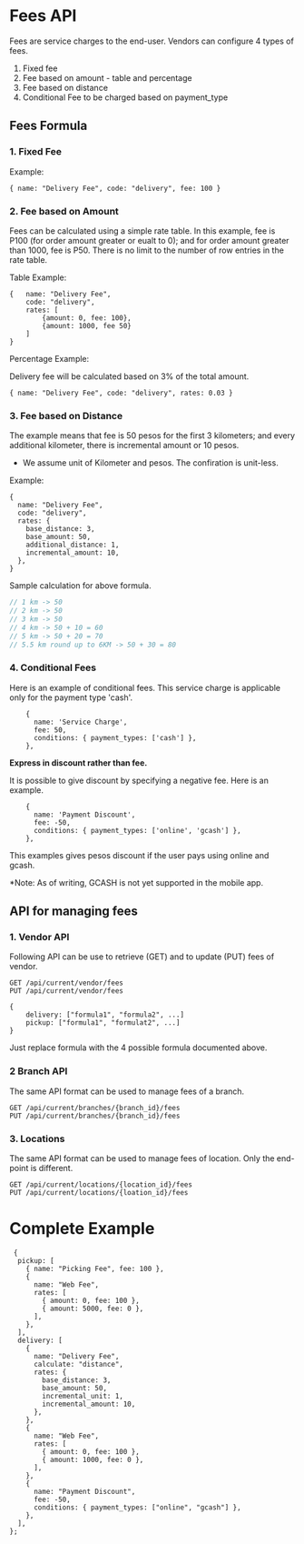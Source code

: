 # Fees API

Fees are service charges to the end-user. Vendors can configure 4 types of fees.

1. Fixed fee
2. Fee based on amount - table and percentage
3. Fee based on distance
4. Conditional Fee to be charged based on payment_type

## Fees Formula

### 1. Fixed Fee

Example:

```json5
{ name: "Delivery Fee", code: "delivery", fee: 100 }
```

### 2. Fee based on Amount

Fees can be calculated using a simple rate table. In this example, fee is P100 (for order amount greater or eualt to 0); and for order amount greater than 1000, fee is P50. There is no limit to the number of row entries in the rate table.

Table Example:

```json5
{   name: "Delivery Fee",
    code: "delivery",
    rates: [
        {amount: 0, fee: 100},
        {amount: 1000, fee 50}
    ]
}
```

Percentage Example:

Delivery fee will be calculated based on 3% of the total amount.

```json5
{ name: "Delivery Fee", code: "delivery", rates: 0.03 }
```

### 3. Fee based on Distance

The example means that fee is 50 pesos for the first 3 kilometers; and every additional kilometer, there is incremental amount or 10 pesos.

- We assume unit of Kilometer and pesos. The confiration is unit-less.

Example:

```json5
{
  name: "Delivery Fee",
  code: "delivery",
  rates: {
    base_distance: 3,
    base_amount: 50,
    additional_distance: 1,
    incremental_amount: 10,
  },
}
```

Sample calculation for above formula.

```js
// 1 km -> 50
// 2 km -> 50
// 3 km -> 50
// 4 km -> 50 + 10 = 60
// 5 km -> 50 + 20 = 70
// 5.5 km round up to 6KM -> 50 + 30 = 80
```

### 4. Conditional Fees

Here is an example of conditional fees. This service charge is applicable only for the payment type 'cash'.

```json5
    {
      name: 'Service Charge',
      fee: 50,
      conditions: { payment_types: ['cash'] },
    },
```

**Express in discount rather than fee.**

It is possible to give discount by specifying a negative fee. Here is an example.

```json5
    {
      name: 'Payment Discount',
      fee: -50,
      conditions: { payment_types: ['online', 'gcash'] },
    },
```

This examples gives pesos discount if the user pays using online and gcash.

\*Note: As of writing, GCASH is not yet supported in the mobile app.

## API for managing fees

### 1. Vendor API

Following API can be use to retrieve (GET) and to update (PUT) fees of vendor.

```
GET /api/current/vendor/fees
PUT /api/current/vendor/fees
```

```json5
{
    delivery: ["formula1", "formula2", ...]
    pickup: ["formula1", "formulat2", ...]
}
```

Just replace formula with the 4 possible formula documented above.

### 2 Branch API

The same API format can be used to manage fees of a branch.

```
GET /api/current/branches/{branch_id}/fees
PUT /api/current/branches/{branch_id}/fees
```

### 3. Locations

The same API format can be used to manage fees of location. Only the end-point is different.

```
GET /api/current/locations/{location_id}/fees
PUT /api/current/locations/{loation_id}/fees
```

# Complete Example

```json5
 {
  pickup: [
    { name: "Picking Fee", fee: 100 },
    {
      name: "Web Fee",
      rates: [
        { amount: 0, fee: 100 },
        { amount: 5000, fee: 0 },
      ],
    },
  ],
  delivery: [
    {
      name: "Delivery Fee",
      calculate: "distance",
      rates: {
        base_distance: 3,
        base_amount: 50,
        incremental_unit: 1,
        incremental_amount: 10,
      },
    },
    {
      name: "Web Fee",
      rates: [
        { amount: 0, fee: 100 },
        { amount: 1000, fee: 0 },
      ],
    },
    {
      name: "Payment Discount",
      fee: -50,
      conditions: { payment_types: ["online", "gcash"] },
    },
  ],
};
```
